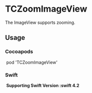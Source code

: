 # TCZoomImageView

The ImageView supports zooming.

## Usage

### Cocoapods

​	pod 'TCZoomImageView' 



### Swift 

​	**Supporting Swift Version :swift 4.2**